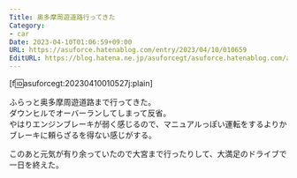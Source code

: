 ```yaml
---
Title: 奥多摩周遊道路行ってきた
Category:
- car
Date: 2023-04-10T01:06:59+09:00
URL: https://asuforce.hatenablog.com/entry/2023/04/10/010659
EditURL: https://blog.hatena.ne.jp/asuforcegt/asuforce.hatenablog.com/atom/entry/4207112889979691752
---
```


[f:id:asuforcegt:20230410010527j:plain]

ふらっと奥多摩周遊道路まで行ってきた。  
ダウンヒルでオーバーランしてしまって反省。  
やはりエンジンブレーキが弱く感じるので、マニュアルっぽい運転をするよりかブレーキに頼らざるを得ない感じがする。  

このあと元気が有り余っていたので大宮まで行ったりして、大満足のドライブで一日を終えた。  
